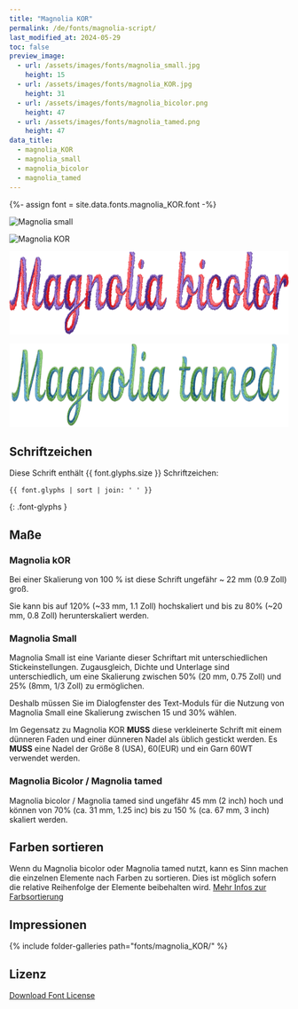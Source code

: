 ```yaml
---
title: "Magnolia KOR"
permalink: /de/fonts/magnolia-script/
last_modified_at: 2024-05-29
toc: false
preview_image:
  - url: /assets/images/fonts/magnolia_small.jpg
    height: 15
  - url: /assets/images/fonts/magnolia_KOR.jpg
    height: 31
  - url: /assets/images/fonts/magnolia_bicolor.png
    height: 47
  - url: /assets/images/fonts/magnolia_tamed.png
    height: 47
data_title:
  - magnolia_KOR
  - magnolia_small
  - magnolia_bicolor
  - magnolia_tamed
---
```

{%- assign font = site.data.fonts.magnolia_KOR.font -%}

<img 
     src="/assets/images/fonts/magnolia_small.jpg"
     alt="Magnolia small" height="50">

<img 
     src="/assets/images/fonts/magnolia_KOR.jpg"
     alt="Magnolia KOR" height="100">

<img 
     src="/assets/images/fonts/magnolia_bicolor.png"
     alt="Magnolia bicolor" height="150">

<img 
     src="/assets/images/fonts/magnolia_tamed.png"
     alt="Magnolia tamed" height="150">

## Schriftzeichen

Diese Schrift enthält  {{ font.glyphs.size }} Schriftzeichen:

```
{{ font.glyphs | sort | join: ' ' }}
```
{: .font-glyphs }

## Maße

### Magnolia kOR

Bei einer Skalierung von 100 % ist diese Schrift ungefähr ~ 22 mm (0.9 Zoll) groß.

Sie kann bis auf 120% (~33 mm, 1.1  Zoll) hochskaliert und bis zu  80% (~20 mm, 0.8 Zoll) herunterskaliert werden.

### Magnolia Small

Magnolia Small ist eine Variante dieser Schriftart mit unterschiedlichen Stickeinstellungen. Zugausgleich, Dichte und Unterlage sind unterschiedlich, um eine Skalierung zwischen 50% (20 mm, 0.75 Zoll) und 25% (8mm, 1/3 Zoll) zu ermöglichen.

Deshalb müssen Sie im Dialogfenster des Text-Moduls für die Nutzung von Magnolia Small eine Skalierung zwischen 15 und 30% wählen.

Im Gegensatz zu Magnolia KOR  **MUSS** diese verkleinerte Schrift mit einem dünneren Faden und einer dünneren Nadel als üblich gestickt werden. Es **MUSS** eine Nadel der Größe 8 (USA), 60(EUR) und ein Garn 60WT verwendet werden.

### Magnolia Bicolor / Magnolia tamed

Magnolia bicolor / Magnolia tamed sind ungefähr 45 mm (2 inch) hoch und können von 70% (ca. 31 mm, 1.25 inc) bis zu 150 % (ca. 67 mm, 3 inch) skaliert werden.

## Farben sortieren

Wenn du Magnolia bicolor oder Magnolia tamed nutzt, kann es Sinn machen die einzelnen Elemente nach Farben zu sortieren. Dies ist möglich sofern die relative Reihenfolge der Elemente beibehalten wird. [Mehr Infos zur Farbsortierung](/de/docs/lettering/#farben-sortieren)

## Impressionen

{% include folder-galleries path="fonts/magnolia_KOR/" %}

## Lizenz

[Download Font License](https://github.com/inkstitch/inkstitch/tree/main/fonts/magnolia_%20KOR/LICENSE)

